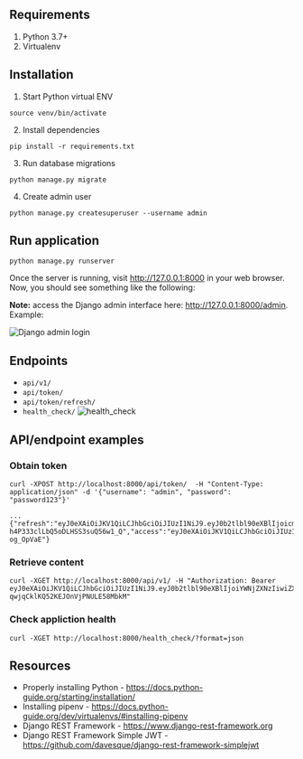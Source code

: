 
## Requirements
1. Python 3.7+
1. Virtualenv 

## Installation
1. Start Python virtual ENV
```
source venv/bin/activate
```
2. Install dependencies
```
pip install -r requirements.txt
```
3. Run database migrations
```
python manage.py migrate
```
4. Create admin user
```
python manage.py createsuperuser --username admin
```

## Run application
```
python manage.py runserver
```
Once the server is running, visit http://127.0.0.1:8000 in your web browser. Now, you should see something like the following:

**Note:** access the Django admin interface here: http://127.0.0.1:8000/admin. Example:

![Django admin login](https://github.com/freemanpd/django-rest-framework-jwt-example/blob/master/docs/django-admin-login.png)

## Endpoints
* ```api/v1/```
* ```api/token/```
* ```api/token/refresh/```
* ```health_check/```
![health_check](https://github.com/freemanpd/django-rest-framework-jwt-example/blob/master/docs/health_check.png)
## API/endpoint examples

### Obtain token
```
curl -XPOST http://localhost:8000/api/token/  -H "Content-Type: application/json" -d '{"username": "admin", "password": "password123"}' 

...
{"refresh":"eyJ0eXAiOiJKV1QiLCJhbGciOiJIUzI1NiJ9.eyJ0b2tlbl90eXBlIjoicmVmcmVzaCIsImV4cCI6MTYwMDEwMjU4NywianRpIjoiMjE3NmE1MTNhMTIyNDM5MmEwMTk0NDlhY2ZjNzg0NGIiLCJ1c2VyX2lkIjoxfQ.RjXDUt90_W7t6N-h4P333clLbQ5oDLHSS3suQ56w1_Q","access":"eyJ0eXAiOiJKV1QiLCJhbGciOiJIUzI1NiJ9.eyJ0b2tlbl90eXBlIjoiYWNjZXNzIiwiZXhwIjoxNjAwMTAyNTg3LCJqdGkiOiI4ZmY0YjVkMTNmMTY0MDk4YjVmMGE2MmUwMTRhMGUwZSIsInVzZXJfaWQiOjF9.pOof6NyWHSfFVcJrJhpQMlAEzFKpyR9aTj-og_OpVaE"}
```


### Retrieve content
```
curl -XGET http://localhost:8000/api/v1/ -H "Authorization: Bearer eyJ0eXAiOiJKV1QiLCJhbGciOiJIUzI1NiJ9.eyJ0b2tlbl90eXBlIjoiYWNjZXNzIiwiZXhwIjoxNjAwMTAzMjI2LCJqdGkiOiIzZTJiMWNmMzI1YTc0YjNhOTA2OGEwYWI0Y2IxNWJkMCIsInVzZXJfaWQiOjF9.BPjzsKgIWrgRn-qwjqCklKQ52KEJOnVjPNULE58MbkM" 
```

### Check appliction health
``` curl -XGET http://localhost:8000/health_check/?format=json ```

## Resources
* Properly installing Python - https://docs.python-guide.org/starting/installation/
* Installing pipenv - https://docs.python-guide.org/dev/virtualenvs/#installing-pipenv
* Django REST Framework - https://www.django-rest-framework.org
* Django REST Framework Simple JWT - https://github.com/davesque/django-rest-framework-simplejwt
